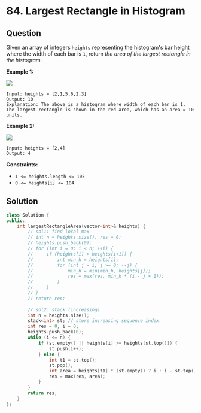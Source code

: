 # 84. Largest Rectangle in Histogram

## Question

Given an array of integers `heights` representing the histogram's bar height where the width of each bar is `1`, return _the area of the largest rectangle in the histogram_.

**Example 1:**

![](https://assets.leetcode.com/uploads/2021/01/04/histogram.jpg)

```text
Input: heights = [2,1,5,6,2,3]
Output: 10
Explanation: The above is a histogram where width of each bar is 1.
The largest rectangle is shown in the red area, which has an area = 10 units.
```

**Example 2:**

![](https://assets.leetcode.com/uploads/2021/01/04/histogram-1.jpg)

```text
Input: heights = [2,4]
Output: 4
```

**Constraints:**

* `1 <= heights.length <= 105`
* `0 <= heights[i] <= 104`

## Solution

```cpp
class Solution {
public:
    int largestRectangleArea(vector<int>& heights) {
        // sol1: find local max
        // int n = heights.size(), res = 0;
        // heights.push_back(0);
        // for (int i = 0; i < n; ++i) {
        //     if (heights[i] > heights[i+1]) {
        //         int min_h = heights[i];
        //         for (int j = i; j >= 0; --j) {
        //             min_h = min(min_h, heights[j]);
        //             res = max(res, min_h * (i - j + 1));
        //         }
        //     }
        // }
        // return res;
        
        // sol2: stack (increasing)
        int n = heights.size();
        stack<int> st; // store increasing sequence index
        int res = 0, i = 0;
        heights.push_back(0);
        while (i <= n) {
            if (st.empty() || heights[i] >= heights[st.top()]) {
                st.push(i++);
            } else {
                int t1 = st.top();
                st.pop();
                int area = heights[t1] * (st.empty() ? i : i - st.top() - 1);
                res = max(res, area);
            }
        }
        return res;
    }
};
```


